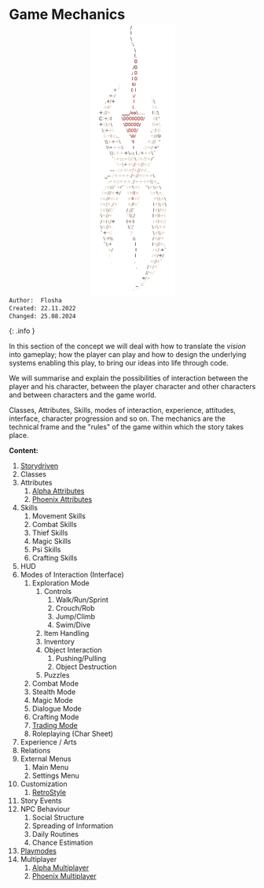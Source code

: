 # Game Mechanics

<img class="nyx-ascii" src="/_img/nyxascii.png">

```
Author:  Flosha
Created: 22.11.2022
Changed: 25.08.2024
```
{: .info }

In this section of the concept we will deal with how to translate the *vision* into gameplay; how the player can play and how to design the underlying systems enabling this play, to bring our ideas into life through code.  

We will summarise and explain the possibilities of interaction between the player and his character, between the player character and other characters and between characters and the game world.  

Classes, Attributes, Skills, modes of interaction, experience, attitudes, interface, character progression and so on. The mechanics are the technical frame and the "rules" of the game within which the story takes place. 


**Content:**

1. [Storydriven](/mechanics/storydriven)
2. Classes
3. Attributes
    1. [Alpha Attributes](/mechanics/attributes-alpha)
    2. [Phoenix Attributes](/mechanics/attributes-phoenix)
4. Skills
    1. Movement Skills
    2. Combat Skills
    3. Thief Skills
    4. Magic Skills
    5. Psi Skills
    6. Crafting Skills
5. HUD
6. Modes of Interaction (Interface)
    1. Exploration Mode
        1. Controls
            1. Walk/Run/Sprint
            2. Crouch/Rob
            3. Jump/Climb
            4. Swim/Dive
        2. Item Handling
        3. Inventory
        4. Object Interaction
            1. Pushing/Pulling
            2. Object Destruction
        5. Puzzles
    2. Combat Mode
    3. Stealth Mode
    4. Magic Mode
    5. Dialogue Mode
    6. Crafting Mode
    7. [Trading Mode](/mechanics/trading)
    8. Roleplaying (Char Sheet)
6. Experience / Arts
7. Relations
8. External Menus
    1. Main Menu
    2. Settings Menu
9. Customization
    1. [RetroStyle](/mechanics/retro-style)
10. Story Events
11. NPC Behaviour
    1. Social Structure
    2. Spreading of Information
    3. Daily Routines
    4. Chance Estimation
12. [Playmodes](/mechanics/playmodes)
13. Multiplayer
	1. [Alpha Multiplayer](/mechanics/multiplayer-alpha)
	2. [Phoenix Multiplayer](/mechanics/multiplayer-phoenix)


<style>

    .nyx-ascii {
        display: block;
        image-rendering: pixelated;
        max-height: 550px;
        max-width: 100%;
        margin: -1em auto;
    }
        main .article h1 {
            font-size: 22px;
        }

</style>
